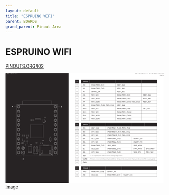 ```yaml
---
layout: default
title: "ESPRUINO WIFI"
parent: BOARDS
grand_parent: Pinout Area
---
```


# ESPRUINO WIFI

<a href="https://www.PINOUTS.ORG/I02">PINOUTS.ORG/I02</a>

![image](./assets/90.png)  
[image](./assets/90.png)
